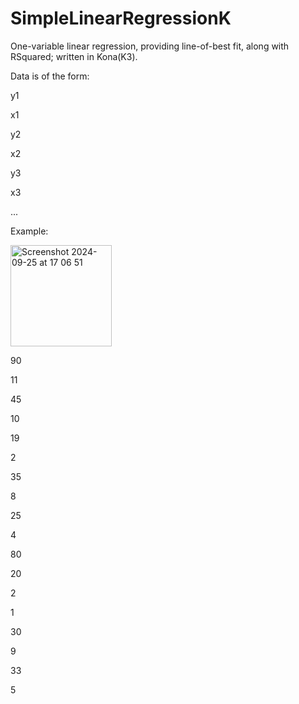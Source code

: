 # SimpleLinearRegressionK
One-variable linear regression, providing line-of-best fit, along with RSquared; written in Kona(K3). 

Data is of the form: 

y1

x1

y2

x2

y3

x3

...



Example:


<img width="162" alt="Screenshot 2024-09-25 at 17 06 51" src="https://github.com/user-attachments/assets/f63b9c5d-3dec-4ab0-b0b9-ba6111f70870">


 
90

11

45

10

19

2

35

8

25

4

80

20

2

1

30

9

33

5

